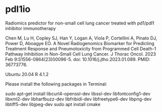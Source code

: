 # pdl1io
Radiomics predictor for non-small cell lung cancer treated with pd1/pdl1 inhibitor immunotherapy 

Chen M, Lu H, Copley SJ, Han Y, Logan A, Viola P, Cortellini A, Pinato DJ, Power D, Aboagye EO. A Novel Radiogenomics Biomarker for Predicting Treatment Response and Pneumotoxicity from Programmed Cell Death-1 Pathway Inhibition in Non-Small Cell Lung Cancer. J Thorac Oncol. 2023 Feb 9:S1556-0864(23)00096-5. doi: 10.1016/j.jtho.2023.01.089. PMID: 36773776.

Ubuntu 20.04
R 4.1.2

Please install the following packages in Terminal:

sudo apt-get install libcurl4-openssl-dev libssl-dev libfontconfig1-dev libxml2-dev libharfbuzz-dev libfribidi-dev libfreetype6-dev libpng-dev libtiff5-dev libjpeg-dev
sudo apt install cmake

